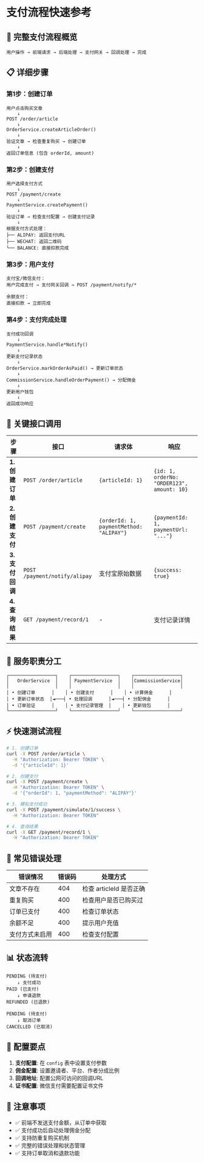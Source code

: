 # 支付流程快速参考

## 🚀 完整支付流程概览

```
用户操作 → 前端请求 → 后端处理 → 支付网关 → 回调处理 → 完成
```

## 📋 详细步骤

### 第1步：创建订单
```
用户点击购买文章
    ↓
POST /order/article
    ↓
OrderService.createArticleOrder()
    ↓
验证文章 → 检查重复购买 → 创建订单
    ↓
返回订单信息 (包含 orderId, amount)
```

### 第2步：创建支付
```
用户选择支付方式
    ↓
POST /payment/create
    ↓
PaymentService.createPayment()
    ↓
验证订单 → 检查支付配置 → 创建支付记录
    ↓
根据支付方式处理：
├── ALIPAY: 返回支付URL
├── WECHAT: 返回二维码
└── BALANCE: 直接扣款完成
```

### 第3步：用户支付
```
支付宝/微信支付：
用户完成支付 → 支付网关回调 → POST /payment/notify/*

余额支付：
直接扣款 → 立即完成
```

### 第4步：支付完成处理
```
支付成功回调
    ↓
PaymentService.handle*Notify()
    ↓
更新支付记录状态
    ↓
OrderService.markOrderAsPaid() → 更新订单状态
    ↓
CommissionService.handleOrderPayment() → 分配佣金
    ↓
更新用户钱包
    ↓
返回成功响应
```

## 🔗 关键接口调用

| 步骤 | 接口 | 请求体 | 响应 |
|------|------|--------|------|
| **1. 创建订单** | `POST /order/article` | `{articleId: 1}` | `{id: 1, orderNo: "ORDER123", amount: 10}` |
| **2. 创建支付** | `POST /payment/create` | `{orderId: 1, paymentMethod: "ALIPAY"}` | `{paymentId: 1, paymentUrl: "..."}` |
| **3. 支付回调** | `POST /payment/notify/alipay` | 支付宝原始数据 | `{success: true}` |
| **4. 查询结果** | `GET /payment/record/1` | - | 支付记录详情 |

## 🎯 服务职责分工

```
┌─────────────────┐    ┌─────────────────┐    ┌─────────────────┐
│   OrderService  │    │ PaymentService  │    │CommissionService│
│                 │    │                 │    │                 │
│ • 创建订单      │    │ • 创建支付      │    │ • 计算佣金      │
│ • 更新订单状态  │◄───┤ • 处理回调      │◄───┤ • 分配佣金      │
│ • 订单验证      │    │ • 支付记录管理  │    │ • 更新钱包      │
└─────────────────┘    └─────────────────┘    └─────────────────┘
```

## ⚡ 快速测试流程

```bash
# 1. 创建订单
curl -X POST /order/article \
  -H "Authorization: Bearer TOKEN" \
  -d '{"articleId": 1}'

# 2. 创建支付
curl -X POST /payment/create \
  -H "Authorization: Bearer TOKEN" \
  -d '{"orderId": 1, "paymentMethod": "ALIPAY"}'

# 3. 模拟支付成功
curl -X POST /payment/simulate/1/success \
  -H "Authorization: Bearer TOKEN"

# 4. 查询结果
curl -X GET /payment/record/1 \
  -H "Authorization: Bearer TOKEN"
```

## 🚨 常见错误处理

| 错误情况 | 错误码 | 处理方式 |
|----------|--------|----------|
| 文章不存在 | 404 | 检查 articleId 是否正确 |
| 重复购买 | 400 | 检查用户是否已购买过 |
| 订单已支付 | 400 | 检查订单状态 |
| 余额不足 | 400 | 提示用户充值 |
| 支付方式未启用 | 400 | 检查支付配置 |

## 📊 状态流转

```
PENDING (待支付)
    ↓ 支付成功
PAID (已支付)
    ↓ 申请退款
REFUNDED (已退款)

PENDING (待支付)
    ↓ 取消订单
CANCELLED (已取消)
```

## 🔧 配置要点

1. **支付配置**: 在 `config` 表中设置支付参数
2. **佣金配置**: 设置邀请者、平台、作者分成比例
3. **回调地址**: 配置公网可访问的回调URL
4. **证书配置**: 微信支付需要配置证书文件

## 📝 注意事项

- ✅ 前端不发送支付金额，从订单中获取
- ✅ 支付成功后自动处理佣金分配
- ✅ 支持防重复购买机制
- ✅ 完整的错误处理和状态管理
- ✅ 支持订单取消和退款功能
